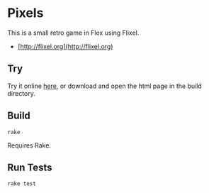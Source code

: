 Pixels
======

This is a small retro game in Flex using Flixel.

* [http://flixel.org](http://flixel.org)

Try
---

Try it online [here](http://sroccaserra.github.com/pixels.html), or download and open the html page in the build directory.

Build
-----

    rake

Requires Rake.

Run Tests
---------

    rake test
